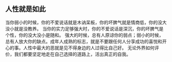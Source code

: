 ## 人性就是如此

当你弱小的时候，你的不爱说话就是木讷呆板，你的坏脾气就是情商低，你的没大没小就是没教养。
当你的实力足够强大时，你的不爱说话是深沉，你的坏脾气是个性，你的没大没小是随和。
强大的时候，总有人原谅你的弱点；弱小的时候，总有人放大你的缺点。成年人成熟的标志，就是不要跟任何人分享成功的喜悦和开心的事。人性中最大的恶就是见不得身边的人过得比自己好。
	无论外界如何评价，我们都要坚定地走在自己选择的道路上，活出真正的自我。